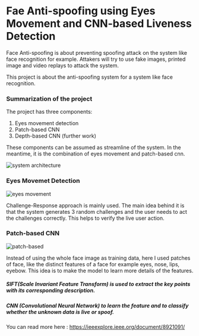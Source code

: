 # Fae Anti-spoofing using Eyes Movement and CNN-based Liveness Detection

Face Anti-spoofing is about preventing spoofing attack on the system like face recognition for example. Attakers will try to use fake images, printed image and video replays to attack the system.

This project is about the anti-spoofing system for a system like face recognition.
### Summarization of the project
The project has three components:
1. Eyes movement detection
2. Patch-based CNN
3. Depth-based CNN (further work)

These components can be assumed as streamline of the system. In the meantime, it is the combination of eyes movement and patch-based cnn.

![system architecture](https://user-images.githubusercontent.com/20230956/120360173-77c14980-c32e-11eb-8c20-42e004384135.png)

### Eyes Movemet Detection

![eyes movement](https://user-images.githubusercontent.com/20230956/120360709-0fbf3300-c32f-11eb-8f40-6a4c93df3180.png)

Challenge-Response approach is mainly used.
The main idea behind it is that the system generates 3 random challenges and the user needs to act the challenges correctly. This helps to verify the live user action.


### Patch-based CNN

![patch-based](https://user-images.githubusercontent.com/20230956/120361527-ef43a880-c32f-11eb-9832-a3be91060463.png)

Instead of using the whole face image as training data, here I used  patches of face, like the distinct features of a face for example eyes, nose, lips, eyebow.
This idea is to make the model to learn more details of the features.
##### SIFT(Scale Invariant Feature Transform) is used to extract the key points with its corresponding description.
##### CNN (Convolutional Neural Network) to learn the feature and to classify whether the unknown data is live or spoof.

You can read more here : https://ieeexplore.ieee.org/document/8921091/






